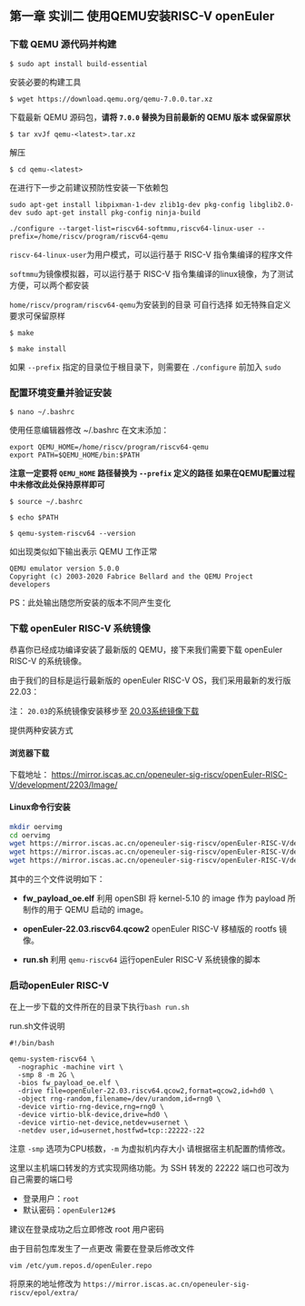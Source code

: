 ## 第一章 实训二  使用QEMU安装RISC-V openEuler

### 下载 QEMU 源代码并构建


`$ sudo apt install build-essential`

安装必要的构建工具

`$ wget https://download.qemu.org/qemu-7.0.0.tar.xz`

 下载最新 QEMU 源码包，**请将 `7.0.0` 替换为目前最新的 QEMU 版本 或保留原状**

`$ tar xvJf qemu-<latest>.tar.xz`

解压

`$ cd qemu-<latest>`


在进行下一步之前建议预防性安装一下依赖包

`sudo apt-get install libpixman-1-dev zlib1g-dev pkg-config libglib2.0-dev sudo apt-get install pkg-config ninja-build`



`./configure --target-list=riscv64-softmmu,riscv64-linux-user --prefix=/home/riscv/program/riscv64-qemu`


`riscv-64-linux-user`为用户模式，可以运行基于 RISC-V 指令集编译的程序文件

`softmmu`为镜像模拟器，可以运行基于 RISC-V 指令集编译的linux镜像，为了测试方便，可以两个都安装

`home/riscv/program/riscv64-qemu`为安装到的目录 可自行选择 如无特殊自定义要求可保留原样

`$ make`

`$ make install`


如果 `--prefix` 指定的目录位于根目录下，则需要在 `./configure` 前加入 `sudo`


### 配置环境变量并验证安装

`$ nano ~/.bashrc`

使用任意编辑器修改 ~/.bashrc 在文末添加：

````
export QEMU_HOME=/home/riscv/program/riscv64-qemu
export PATH=$QEMU_HOME/bin:$PATH
````
**注意一定要将 `QEMU_HOME` 路径替换为 `--prefix` 定义的路径 如果在QEMU配置过程中未修改此处保持原样即可**

`$ source ~/.bashrc`

`$ echo $PATH`

`$ qemu-system-riscv64 --version`

如出现类似如下输出表示 QEMU 工作正常
````
QEMU emulator version 5.0.0
Copyright (c) 2003-2020 Fabrice Bellard and the QEMU Project developers
````
PS：此处输出随您所安装的版本不同产生变化

### 下载 openEuler RISC-V 系统镜像
恭喜你已经成功编译安装了最新版的 QEMU，接下来我们需要下载 openEuler RISC-V 的系统镜像。

由于我们的目标是运行最新版的 openEuler RISC-V OS，我们采用最新的发行版 22.03：

注：  `20.03`的系统镜像安装移步至 [20.03系统镜像下载](https://gitee.com/openeuler/RISC-V/blob/dced224a78ff47e547d4d00fcf3023177c7f4a5f/doc/tutorials/vm-qemu-oErv.md#%E4%B8%8B%E8%BD%BD-openeuler-risc-v-%E7%B3%BB%E7%BB%9F%E9%95%9C%E5%83%8F)


提供两种安装方式

#### 浏览器下载
下载地址： https://mirror.iscas.ac.cn/openeuler-sig-riscv/openEuler-RISC-V/development/2203/Image/

#### Linux命令行安装

```bash
mkdir oervimg
cd oervimg
wget https://mirror.iscas.ac.cn/openeuler-sig-riscv/openEuler-RISC-V/development/2203/Image/run.sh
wget https://mirror.iscas.ac.cn/openeuler-sig-riscv/openEuler-RISC-V/development/2203/Image/fw_payload_oe.elf
wget https://mirror.iscas.ac.cn/openeuler-sig-riscv/openEuler-RISC-V/development/2203/Image/openEuler-22.03.riscv64.qcow2
```
其中的三个文件说明如下：

* **fw_payload_oe.elf**
利用 openSBI 将 kernel-5.10 的 image 作为 payload 所制作的用于 QEMU 启动的 image。

* **openEuler-22.03.riscv64.qcow2**
openEuler RISC-V 移植版的 rootfs 镜像。

* **run.sh**
利用 `qemu-riscv64` 运行openEuler RISC-V 系统镜像的脚本

### 启动openEuler RISC-V

在上一步下载的文件所在的目录下执行`bash run.sh`

run.sh文件说明
```
#!/bin/bash

qemu-system-riscv64 \
  -nographic -machine virt \
  -smp 8 -m 2G \
  -bios fw_payload_oe.elf \
  -drive file=openEuler-22.03.riscv64.qcow2,format=qcow2,id=hd0 \
  -object rng-random,filename=/dev/urandom,id=rng0 \
  -device virtio-rng-device,rng=rng0 \
  -device virtio-blk-device,drive=hd0 \
  -device virtio-net-device,netdev=usernet \
  -netdev user,id=usernet,hostfwd=tcp::22222-:22
````
注意 `-smp` 选项为CPU核数，`-m` 为虚拟机内存大小 请根据宿主机配置酌情修改。

这里以主机端口转发的方式实现网络功能。为 SSH 转发的 22222 端口也可改为自己需要的端口号



- 登录用户：`root`
- 默认密码：`openEuler12#$`

建议在登录成功之后立即修改 root 用户密码


由于目前包库发生了一点更改 需要在登录后修改文件

`vim /etc/yum.repos.d/openEuler.repo`

将原来的地址修改为 `https://mirror.iscas.ac.cn/openeuler-sig-riscv/epol/extra/`



